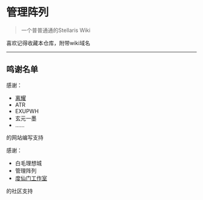 
管理阵列
=======

> 一个普普通通的Stellaris Wiki

喜欢记得收藏本仓库，附带wiki域名

-------

鸣谢名单
-------

感谢：
* [离耀](https://github.com/LEFTFlamelight)
* ATR
* EXUPWH
* 玄元一墨
* ……

的网站编写支持  

感谢：
* 白毛理想城
* 管理阵列
* [度仙门工作室](https://www.duxianmen.com/)

的社区支持
